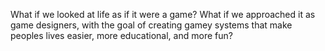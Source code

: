 What if we looked at life as if it were a game? What if we approached it as game designers, with the goal of creating gamey systems that make peoples lives easier, more educational, and more fun?